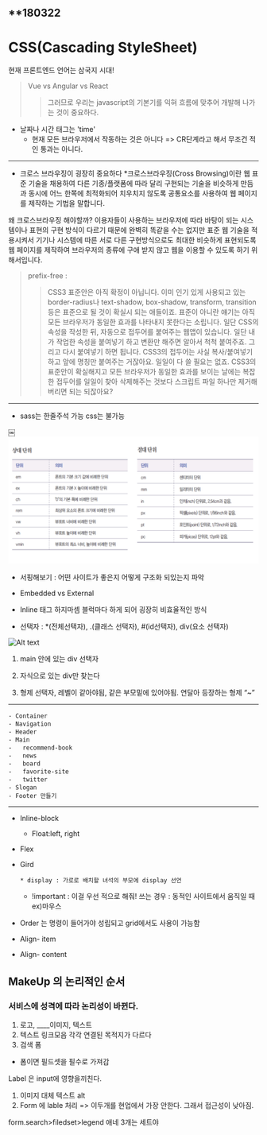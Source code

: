 ## **180322

# CSS(Cascading StyleSheet)


현재 프론트엔드 언어는 삼국지 시대!
> Vue vs Angular vs React
>> 그러므로 우리는 javascript의 기본기를 익혀 흐름에 맞추어 
개발해 나가는 것이 중요하다.

* 날짜나 시간 태그는 'time'
  * 현재 모든 브라우저에서 작동하는 것은 아니다
    => CR단계라고 해서 무조건 적인 통과는 아니다.

---

- 크로스 브라우징이 굉장히 중요하다
*크로스브라우징(Cross Browsing)이란
웹 표준 기술을 채용하여 다른 기종/플랫폼에 따라 달리 구현되는 기술을 비슷하게 만듬과 동시에 어느 한쪽에 최적화되어 치우치지 않도록 공통요소를 사용하여 웹 페이지를 제작하는 기법을 말합니다.

왜 크로스브라우징 해야할까?
이용자들이 사용하는 브라우저에 따라 바탕이 되는 시스템이나 표현의 구현 방식이 다르기 때문에 완벽히 똑같을 수는 없지만 표준 웹 기술을 적용시켜서 기기나 시스템에 따른 서로 다른 구현방식으로도 최대한 비슷하게 표현되도록 웹 페이지를 제작하여 브라우저의 종류에 구애 받지 않고 웹을 이용할 수 있도록 하기 위해서입니다.

> prefix-free :
>>CSS3 표준안은 아직 확정이 아닙니다. 이미 인기 있게 사용되고 있는 border-radius나 text-shadow, box-shadow, transform, transition 등은 표준으로 될 것이 확실시 되는 애들이죠. 표준이 아니란 얘기는 아직 모든 브라우저가 동일한 효과를 나타내지 못한다는 소립니다. 일단 CSS의 속성을 작성한 뒤, 자동으로 접두어를 붙여주는 웹앱이 있습니다. 일단 내가 작업한 속성을 붙여넣기 하고 변환만 해주면 알아서 척척 붙여주죠. 그리고 다시 붙여넣기 하면 됩니다. CSS3의 접두어는 사실 복사/붙여넣기 하고 앞에 명칭만 붙여주는 거잖아요. 일일이 다 쓸 필요는 없죠. CSS3의 표준안이 확실해지고 모든 브라우저가 동일한 효과를 보이는 날에는 복잡한 접두어를 일일이 찾아 삭제해주는 것보다 스크립트 파일 하나만 제거해버리면 되는 되잖아요?

---
- sass는 한줄주석 가능 css는 불가능

￼![Alt text](/image/first.png)

- 서핑해보기 : 어떤 사이트가 좋은지 어떻게 구조화 되있는지 파악

- Embedded vs External

- Inline 태그 하지마셈 블럭마다 하게 되어 굉장히 비효율적인 방식

* 선택자 : *(전체선택자), .(클래스 선택자), #(id선택자), div(요소 선택자)

![Alt text](../Documents/DailyCommit/image/second.png)

1.  main 안에 있는 div 선택자

2. 자식으로 있는 div만 찾는다

3. 형제 선택자, 레벨이 같아야됨, 같은 부모밑에 있어야됨. 연달아 등장하는 형제 “~”
---
```
- Container
- Navigation
- Header
- Main
- 	recommend-book
- 	news
- 	board
- 	favorite-site
- 	twitter
- Slogan
- Footer 만들기
```
***
 - Inline-block

    * Float:left, right

- Flex

- Gird

      * display : 가로로 배치할 녀석의 부모에 display 선언

      
   * !important : 이걸 우선 적으로 해줘!
쓰는 경우 : 동적인 사이트에서 움직일 때 ex)마우스

- Order 는 명령이 들어가야 성립되고 grid에서도 사용이 가능함

- Align- item
- Align- content


## MakeUp 의 논리적인 순서 

### 서비스에 성격에 따라 논리성이 바뀐다.

1. 로고, ____이미지, 텍스트
2. 텍스트 링크모음 각각 연결된 목적지가 다르다
3. 검색 폼 

* 폼이면 필드셋을 필수로 가져감

Label 은 input에 영향을끼친다.

1. 이미지 대체 텍스트 alt
2. Form 에 lable 처리
=> 이두개를 현업에서 가장 안한다. 그래서 접근성이 낮아짐.

form.search>filedset>legend 애네 3개는 세트야

